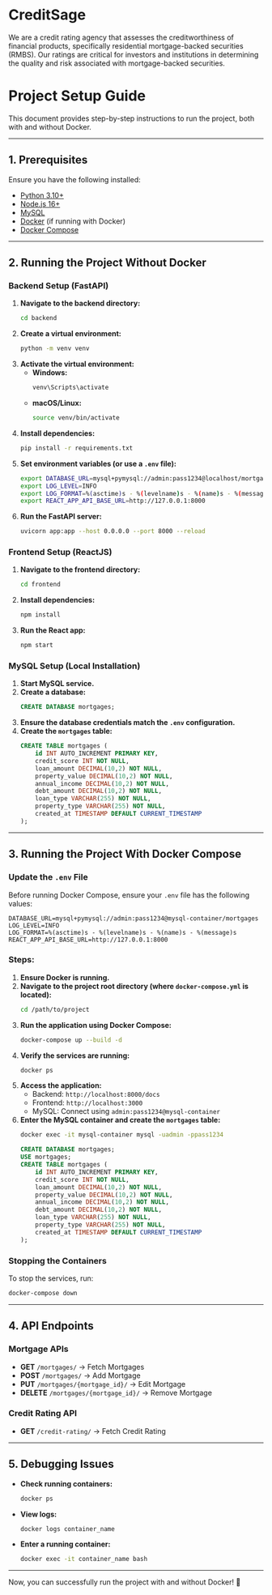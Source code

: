 # CreditSage
We are a credit rating agency that assesses the creditworthiness of financial products, specifically residential mortgage-backed securities (RMBS). Our ratings are critical for investors and institutions in determining the quality and risk associated with mortgage-backed securities.

# Project Setup Guide

This document provides step-by-step instructions to run the project, both with and without Docker.

---

## **1. Prerequisites**
Ensure you have the following installed:
- [Python 3.10+](https://www.python.org/downloads/)
- [Node.js 16+](https://nodejs.org/)
- [MySQL](https://dev.mysql.com/downloads/mysql/)
- [Docker](https://www.docker.com/) (if running with Docker)
- [Docker Compose](https://docs.docker.com/compose/install/)

---

## **2. Running the Project Without Docker**

### **Backend Setup (FastAPI)**
1. **Navigate to the backend directory:**
   ```sh
   cd backend
   ```
2. **Create a virtual environment:**
   ```sh
   python -m venv venv
   ```
3. **Activate the virtual environment:**
   - **Windows:**
     ```sh
     venv\Scripts\activate
     ```
   - **macOS/Linux:**
     ```sh
     source venv/bin/activate
     ```
4. **Install dependencies:**
   ```sh
   pip install -r requirements.txt
   ```
5. **Set environment variables (or use a `.env` file):**
   ```sh
   export DATABASE_URL=mysql+pymysql://admin:pass1234@localhost/mortgages
   export LOG_LEVEL=INFO
   export LOG_FORMAT=%(asctime)s - %(levelname)s - %(name)s - %(message)s
   export REACT_APP_API_BASE_URL=http://127.0.0.1:8000
   ```
6. **Run the FastAPI server:**
   ```sh
   uvicorn app:app --host 0.0.0.0 --port 8000 --reload
   ```

### **Frontend Setup (ReactJS)**
1. **Navigate to the frontend directory:**
   ```sh
   cd frontend
   ```
2. **Install dependencies:**
   ```sh
   npm install
   ```
3. **Run the React app:**
   ```sh
   npm start
   ```

### **MySQL Setup (Local Installation)**
1. **Start MySQL service.**
2. **Create a database:**
   ```sql
   CREATE DATABASE mortgages;
   ```
3. **Ensure the database credentials match the `.env` configuration.**
4. **Create the `mortgages` table:**
   ```sql
   CREATE TABLE mortgages (
       id INT AUTO_INCREMENT PRIMARY KEY,
       credit_score INT NOT NULL,
       loan_amount DECIMAL(10,2) NOT NULL,
       property_value DECIMAL(10,2) NOT NULL,
       annual_income DECIMAL(10,2) NOT NULL,
       debt_amount DECIMAL(10,2) NOT NULL,
       loan_type VARCHAR(255) NOT NULL,
       property_type VARCHAR(255) NOT NULL,
       created_at TIMESTAMP DEFAULT CURRENT_TIMESTAMP
   );
   ```

---

## **3. Running the Project With Docker Compose**

### **Update the `.env` File**
Before running Docker Compose, ensure your `.env` file has the following values:
```
DATABASE_URL=mysql+pymysql://admin:pass1234@mysql-container/mortgages
LOG_LEVEL=INFO
LOG_FORMAT=%(asctime)s - %(levelname)s - %(name)s - %(message)s
REACT_APP_API_BASE_URL=http://127.0.0.1:8000
```

### **Steps:**
1. **Ensure Docker is running.**
2. **Navigate to the project root directory (where `docker-compose.yml` is located):**
   ```sh
   cd /path/to/project
   ```
3. **Run the application using Docker Compose:**
   ```sh
   docker-compose up --build -d
   ```
4. **Verify the services are running:**
   ```sh
   docker ps
   ```
5. **Access the application:**
   - Backend: `http://localhost:8000/docs`
   - Frontend: `http://localhost:3000`
   - MySQL: Connect using `admin:pass1234@mysql-container`
6. **Enter the MySQL container and create the `mortgages` table:**
   ```sh
   docker exec -it mysql-container mysql -uadmin -ppass1234
   ```
   ```sql
   CREATE DATABASE mortgages;
   USE mortgages;
   CREATE TABLE mortgages (
       id INT AUTO_INCREMENT PRIMARY KEY,
       credit_score INT NOT NULL,
       loan_amount DECIMAL(10,2) NOT NULL,
       property_value DECIMAL(10,2) NOT NULL,
       annual_income DECIMAL(10,2) NOT NULL,
       debt_amount DECIMAL(10,2) NOT NULL,
       loan_type VARCHAR(255) NOT NULL,
       property_type VARCHAR(255) NOT NULL,
       created_at TIMESTAMP DEFAULT CURRENT_TIMESTAMP
   );
   ```

### **Stopping the Containers**
To stop the services, run:
```sh
docker-compose down
```

---

## **4. API Endpoints**
### **Mortgage APIs**
- **GET** `/mortgages/` → Fetch Mortgages
- **POST** `/mortgages/` → Add Mortgage
- **PUT** `/mortgages/{mortgage_id}/` → Edit Mortgage
- **DELETE** `/mortgages/{mortgage_id}/` → Remove Mortgage

### **Credit Rating API**
- **GET** `/credit-rating/` → Fetch Credit Rating

---

## **5. Debugging Issues**
- **Check running containers:**
  ```sh
  docker ps
  ```
- **View logs:**
  ```sh
  docker logs container_name
  ```
- **Enter a running container:**
  ```sh
  docker exec -it container_name bash
  ```

---

Now, you can successfully run the project with and without Docker! 🚀